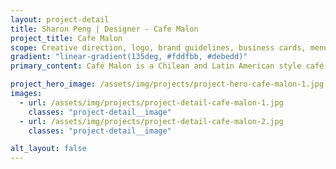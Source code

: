```yaml
---
layout: project-detail
title: Sharon Peng | Designer - Cafe Malon
project_title: Cafe Malon
scope: Creative direction, logo, brand guidelines, business cards, menu
gradient: "linear-gradient(135deg, #fddfbb, #debedd)"
primary_content: Café Malon is a Chilean and Latin American style café specialising in South American coffee and traditional dishes such as empanadas and panqueques. The name Malon is derived from an old Chilean word for community or gathering. The café wanted its brand identity to reflect its speciality in coffee. The rustic look and feel is adapted to the brand  to highlight the aroma of the coffee and also present a down to earth personality.

project_hero_image: /assets/img/projects/project-hero-cafe-malon-1.jpg
images:
  - url: /assets/img/projects/project-detail-cafe-malon-1.jpg
    classes: "project-detail__image"
  - url: /assets/img/projects/project-detail-cafe-malon-2.jpg
    classes: "project-detail__image"

alt_layout: false
---
```

